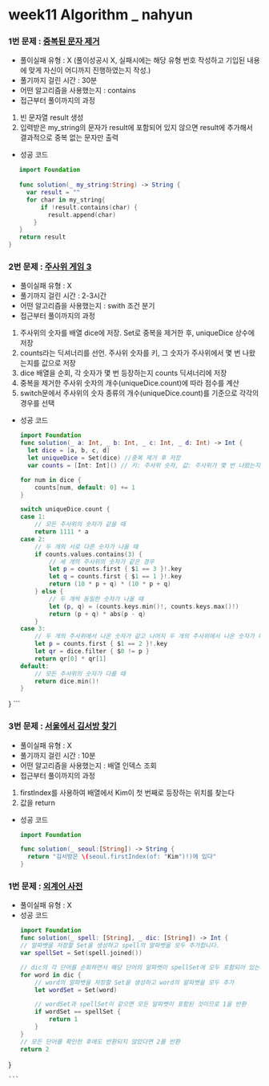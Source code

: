 # week11 Algorithm _ nahyun

### 1번 문제 : [중복된 문자 제거](https://school.programmers.co.kr/learn/courses/30/lessons/120888)
- 풀이실패 유형 : X (풀이성공시 X, 실패시에는 해당 유형 번호 작성하고 기입된 내용에 맞게 자신이 어디까지 진행하였는지 작성.)
- 풀기까지 걸린 시간 : 30분
- 어떤 알고리즘을 사용했는지 : contains
- 접근부터 풀이까지의 과정
1. 빈 문자열 result 생성
2. 입력받은 my_string의 문자가 result에 포함되어 있지 않으면 result에 추가해서 결과적으로 중복 없는 문자만 출력
- 성공 코드
 ```swift
    import Foundation
    
    func solution(_ my_string:String) -> String {
      var result = ""
      for char in my_string{
          if !result.contains(char) {
            result.append(char)
        }
    }
    return result
}
  ```

### 2번 문제 : [주사위 게임 3](https://school.programmers.co.kr/learn/courses/30/lessons/181916)
- 풀이실패 유형 : X
- 풀기까지 걸린 시간 : 2-3시간 
- 어떤 알고리즘을 사용했는지 : swith 조건 분기
- 접근부터 풀이까지의 과정 
1. 주사위의 숫자를 배열 dice에 저장. Set로 중복을 제거한 후, uniqueDice 상수에 저장
2. counts라는 딕셔너리를 선언. 주사위 숫자를 키, 그 숫자가 주사위에서 몇 번 나왔는지를 값으로 저장
3. dice 배열을 순회, 각 숫자가 몇 번 등장하는지 counts 딕셔너리에 저장
4. 중복을 제거한 주사위 숫자의 개수(uniqueDice.count)에 따라 점수를 계산
5. switch문에서 주사위의 숫자 종류의 개수(uniqueDice.count)를 기준으로 각각의 경우를 선택
- 성공 코드
    ```swift
    import Foundation
    func solution(_ a: Int, _ b: Int, _ c: Int, _ d: Int) -> Int {
      let dice = [a, b, c, d]
      let uniqueDice = Set(dice) //중복 제거 후 저장
      var counts = [Int: Int]() // 키: 주사위 숫자, 값: 주사위가 몇 번 나왔는지
    
    for num in dice {
        counts[num, default: 0] += 1
    }
    
    switch uniqueDice.count {
    case 1:
        // 모든 주사위의 숫자가 같을 때
        return 1111 * a
    case 2:
        // 두 개의 서로 다른 숫자가 나올 때
        if counts.values.contains(3) {
            // 세 개의 주사위의 숫자가 같은 경우
            let p = counts.first { $1 == 3 }!.key
            let q = counts.first { $1 == 1 }!.key
            return (10 * p + q) * (10 * p + q)
        } else {
            // 두 개씩 동일한 숫자가 나올 때
            let (p, q) = (counts.keys.min()!, counts.keys.max()!)
            return (p + q) * abs(p - q)
        }
    case 3:
        // 두 개의 주사위에서 나온 숫자가 같고 나머지 두 개의 주사위에서 나온 숫자가 다른 경우
        let p = counts.first { $1 == 2 }!.key
        let qr = dice.filter { $0 != p }
        return qr[0] * qr[1]
    default:
        // 모든 주사위의 숫자가 다를 때
        return dice.min()!
    }
}
    ```

### 3번 문제 : [서울에서 김서방 찾기](https://school.programmers.co.kr/learn/courses/30/lessons/12919)
- 풀이실패 유형 : X
- 풀기까지 걸린 시간 : 10분
- 어떤 알고리즘을 사용했는지 : 배열 인덱스 조회
- 접근부터 풀이까지의 과정
1. firstIndex를 사용하여 배열에서 Kim이 첫 번째로 등장하는 위치를 찾는다
2. 값을 return
- 성공 코드
    ```swift
    import Foundation

    func solution(_ seoul:[String]) -> String {
      return "김서방은 \(seoul.firstIndex(of: "Kim")!)에 있다"
  }
    ```

### 1번 문제 : [외계어 사전](https://school.programmers.co.kr/learn/courses/30/lessons/120869)
- 풀이실패 유형 : X
- 성공 코드
    ```swift
    import Foundation
    func solution(_ spell: [String], _ dic: [String]) -> Int {
    // 알파벳을 저장할 Set을 생성하고 spell의 알파벳을 모두 추가합니다.
    var spellSet = Set(spell.joined())

    // dic의 각 단어를 순회하면서 해당 단어의 알파벳이 spellSet에 모두 포함되어 있는지 확인
    for word in dic {
        // word의 알파벳을 저장할 Set을 생성하고 word의 알파벳을 모두 추가
        let wordSet = Set(word)

        // wordSet과 spellSet이 같으면 모든 알파벳이 포함된 것이므로 1을 반환
        if wordSet == spellSet {
            return 1
        }
    }
    // 모든 단어를 확인한 후에도 반환되지 않았다면 2를 반환
    return 2
}

    ```
